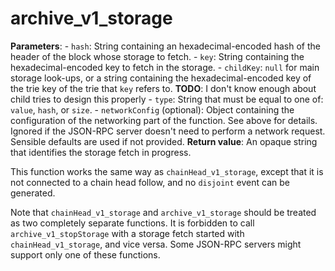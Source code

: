 # archive_v1_storage

**Parameters**:
    - `hash`: String containing an hexadecimal-encoded hash of the header of the block whose storage to fetch.
    - `key`: String containing the hexadecimal-encoded key to fetch in the storage.
    - `childKey`: `null` for main storage look-ups, or a string containing the hexadecimal-encoded key of the trie key of the trie that `key` refers to. **TODO**: I don't know enough about child tries to design this properly
    - `type`: String that must be equal to one of: `value`, `hash`, or `size`.
    - `networkConfig` (optional): Object containing the configuration of the networking part of the function. See above for details. Ignored if the JSON-RPC server doesn't need to perform a network request. Sensible defaults are used if not provided.
**Return value**: An opaque string that identifies the storage fetch in progress.

This function works the same way as `chainHead_v1_storage`, except that it is not connected to a chain head follow, and no `disjoint` event can be generated.

Note that `chainHead_v1_storage` and `archive_v1_storage` should be treated as two completely separate functions. It is forbidden to call `archive_v1_stopStorage` with a storage fetch started with `chainHead_v1_storage`, and vice versa. Some JSON-RPC servers might support only one of these functions.
